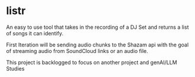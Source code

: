 # listr
An easy to use tool that takes in the recording of a DJ Set and returns a list of songs it can identify.

First Iteration will be sending audio chunks to the Shazam api with the goal of streaming audio from SoundCloud links or an audio file.

This project is backlogged to focus on another project and genAI/LLM Studies
